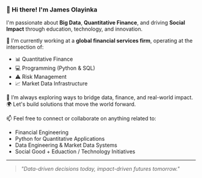 ### 👋 Hi there! I'm James Olayinka

I'm passionate about **Big Data**, **Quantitative Finance**, and driving **Social Impact** through education, technology, and innovation.

💼 I'm currently working at a **global financial services firm**, operating at the intersection of:
- 📊 Quantitative Finance  
- 💻 Programming (Python & SQL)
- ⚠️ Risk Management  
- 📈 Market Data Infrastructure

🚀 I’m always exploring ways to bridge data, finance, and real-world impact.  
🌍 Let's build solutions that move the world forward.

📫 Feel free to connect or collaborate on anything related to:
- Financial Engineering  
- Python for Quantitative Applications  
- Data Engineering & Market Data Systems  
- Social Good + Eduaction / Technology Initiatives

---
> _"Data-driven decisions today, impact-driven futures tomorrow."_  
